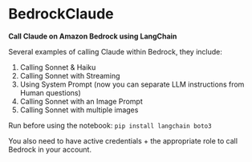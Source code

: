 # BedrockClaude

**Call Claude on Amazon Bedrock using LangChain**

Several examples of calling Claude within Bedrock, they include:
1. Calling Sonnet & Haiku
2. Calling Sonnet with Streaming
3. Using System Prompt (now you can separate LLM instructions from Human questions)
4. Calling Sonnet with an Image Prompt
5. Calling Sonnet with multiple images

Run before using the notebook:
```pip install langchain boto3```

You also need to have active credentials + the appropriate role to call Bedrock in your account.
